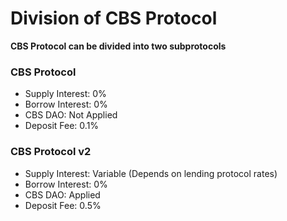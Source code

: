 # Division of CBS Protocol

**CBS Protocol can be divided into two subprotocols**

### CBS Protocol

* Supply Interest: 0%
* Borrow Interest: 0%
* CBS DAO: Not Applied
* Deposit Fee: 0.1%

### CBS Protocol v2

* Supply Interest: Variable (Depends on lending protocol rates)
* Borrow Interest: 0%
* CBS DAO: Applied
* Deposit Fee: 0.5%

